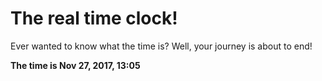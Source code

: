 # The real time clock!

Ever wanted to know what the time is? Well, your journey is about to end!

**The time is Nov 27, 2017, 13:05**